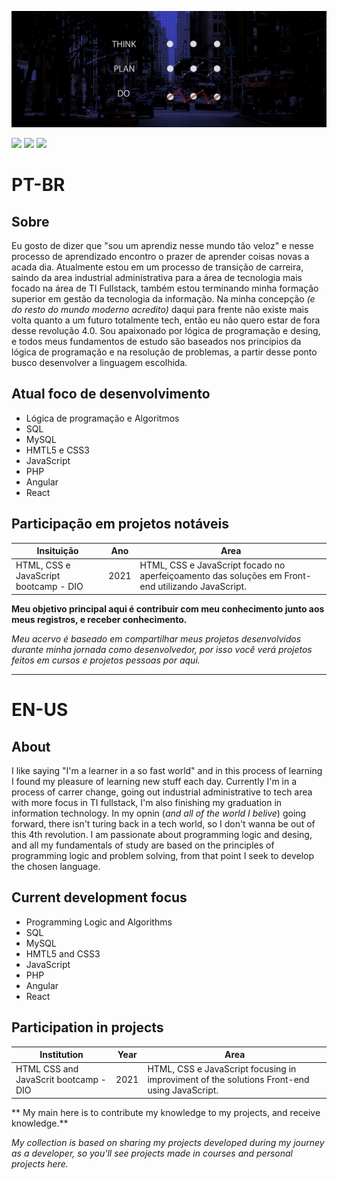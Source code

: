 ![Alt ou título da imagem](https://github.com/Igords-goncalves/Igords-goncalves/blob/main/facebook%20mask.jpg)

[<img target="blank" src="https://img.shields.io/badge/twitter-%231DA1F2.svg?&style=for-the-badge&logo=twitter&logoColor=white" />](https://twitter.com/s_igorgoncalves) 
[<img target="blank" src="https://img.shields.io/badge/linkedin-%230077B5.svg?&style=for-the-badge&logo=linkedin&logoColor=white" />](https://www.linkedin.com/in/igor-gonçalves-84647235/)
[<img target="blank" src = "https://img.shields.io/badge/instagram-%23E4405F.svg?&style=for-the-badge&logo=instagram&logoColor=white">](https://www.instagram.com/ds_igorgoncalves/)

# PT-BR

## Sobre

Eu gosto de dizer que "sou um aprendiz nesse mundo tão veloz" e nesse processo de aprendizado encontro o prazer de aprender coisas novas a acada dia. 
Atualmente estou em um processo de transição de carreira, saindo da area industrial administrativa para a área de tecnologia mais focado na área de TI Fullstack, também estou terminando minha formação superior em gestão da tecnologia da informação. Na minha concepção _(e do resto do mundo moderno acredito)_ daqui para frente não existe mais volta quanto a um futuro totalmente tech, então eu não quero estar de fora desse revolução 4.0. 
Sou apaixonado por lógica de programação e desing, e todos meus fundamentos de estudo são baseados nos princípios da lógica de programação e na resolução de problemas, a partir desse ponto busco desenvolver a linguagem escolhida.

## Atual foco de desenvolvimento

* Lógica de programação e Algoritmos
* SQL
* MySQL
* HMTL5 e CSS3
* JavaScript
* PHP
* Angular
* React

## Participação em projetos notáveis

Insituição         | Ano   | Area                                                                              |
------------------ | ----- | --------------------------------------------------------------------------------  |
HTML, CSS e JavaScript bootcamp - DIO  | 2021  | HTML, CSS e JavaScript focado no aperfeiçoamento das soluções em Front-end utilizando JavaScript.|

**Meu objetivo principal aqui é contribuir com meu conhecimento junto aos meus registros, e receber conhecimento.**

_Meu acervo é baseado em compartilhar meus projetos desenvolvidos durante minha jornada como desenvolvedor, por isso você verá projetos feitos em cursos e projetos pessoas por aqui._

___________________________________________________________________________

# EN-US

## About

I like saying "I'm a learner in a so fast world"  and in this process of learning I found my pleasure of learning new stuff each day.
Currently I'm in a process of carrer change, going out industrial administrative to tech area with more focus in TI fullstack, I'm also finishing my graduation in information technology. In my opnin (_and all of the world I belive_) going forward, there isn't turing back in a tech world, so I don't wanna be out of this 4th revolution.
I am passionate about programming logic and desing, and all my fundamentals of study are based on the principles of programming logic and problem solving, from that point I seek to develop the chosen language.

## Current development focus

* Programming Logic and Algorithms
* SQL
* MySQL
* HMTL5 and CSS3
* JavaScript
* PHP
* Angular
* React

## Participation in projects

Institution     | Year   | Area                                                                              |
------------------ | ----- | --------------------------------------------------------------------------------  |
HTML CSS and JavaScrit bootcamp - DIO  | 2021  | HTML, CSS e JavaScript focusing in improviment of the solutions Front-end using JavaScript. |

** My main here is to contribute my knowledge to my projects, and receive knowledge.**

_My collection is based on sharing my projects developed during my journey as a developer, so you'll see projects made in courses and personal projects here._
